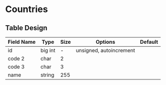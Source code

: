 # Countries

## Table Design

| Field Name  | Type    | Size | Options                 | Default |
|-------------|---------|------|-------------------------|---------|
| id          | big int | -    | unsigned, autoincrement |         |
| code 2      | char    | 2    |                         |         |
| code 3      | char    | 3    |                         |         |
| name        | string  | 255  |                         |         |

